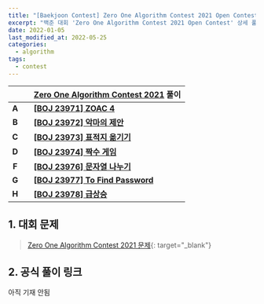 ```yaml
---
title: "[Baekjoon Contest] Zero One Algorithm Contest 2021 Open Contest"
excerpt: "백준 대회 'Zero One Algorithm Contest 2021 Open Contest' 상세 풀이 링크"
date: 2022-01-05
last_modified_at: 2022-05-25
categories:
  - algorithm
tags:
  - contest
---
```


|||[Zero One Algorithm Contest 2021](https://burningfalls.github.io/contest/zeroone2021-baekjoon-contest) 풀이|
|:---:|:---:|:---|
|**A**||**[[BOJ 23971] ZOAC 4](https://burningfalls.github.io/algorithm/boj-23971/)**|
|**B**||**[[BOJ 23972] 악마의 제안](https://burningfalls.github.io/algorithm/boj-23972/)**|
|**C**||**[[BOJ 23973] 표적지 옮기기](https://burningfalls.github.io/algorithm/boj-23973/)**|
|**D**||**[[BOJ 23974] 짝수 게임](https://burningfalls.github.io/algorithm/boj-23974/)**|
|**F**||**[[BOJ 23976] 문자열 나누기](https://burningfalls.github.io/algorithm/boj-23976/)**|
|**G**||**[[BOJ 23977] To Find Password](https://burningfalls.github.io/algorithm/boj-23977/)**|
|**H**||**[[BOJ 23978] 급상승](https://burningfalls.github.io/algorithm/boj-23978/)**|

## 1. 대회 문제

> [Zero One Algorithm Contest 2021 문제](https://www.acmicpc.net/category/detail/2956){: target="_blank"}

## 2. 공식 풀이 링크

아직 기재 안됨
